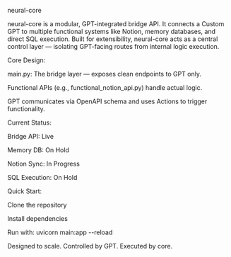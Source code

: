 neural-core

neural-core is a modular, GPT-integrated bridge API.
It connects a Custom GPT to multiple functional systems like Notion, memory databases, and direct SQL execution.
Built for extensibility, neural-core acts as a central control layer — isolating GPT-facing routes from internal logic execution.

Core Design:

main.py: The bridge layer — exposes clean endpoints to GPT only.

Functional APIs (e.g., functional_notion_api.py) handle actual logic.

GPT communicates via OpenAPI schema and uses Actions to trigger functionality.

Current Status:

Bridge API: Live

Memory DB: On Hold

Notion Sync: In Progress

SQL Execution: On Hold

Quick Start:

Clone the repository

Install dependencies

Run with: uvicorn main:app --reload

Designed to scale. Controlled by GPT. Executed by core.
